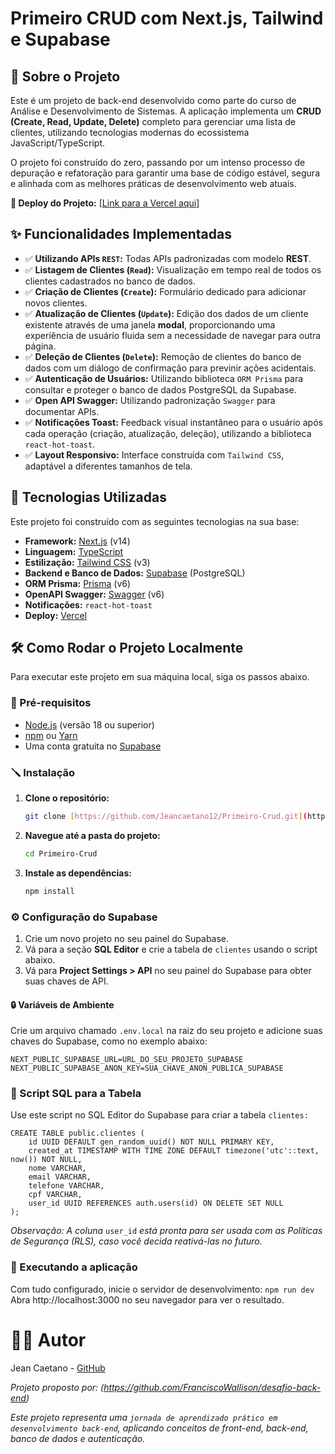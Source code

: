# Primeiro CRUD com Next.js, Tailwind e Supabase



## 📜 Sobre o Projeto

Este é um projeto de back-end desenvolvido como parte do curso de Análise e Desenvolvimento de Sistemas. A aplicação implementa um **CRUD (Create, Read, Update, Delete)** completo para gerenciar uma lista de clientes, utilizando tecnologias modernas do ecossistema JavaScript/TypeScript.

O projeto foi construído do zero, passando por um intenso processo de depuração e refatoração para garantir uma base de código estável, segura e alinhada com as melhores práticas de desenvolvimento web atuais.

**🔗 Deploy do Projeto:** [[Link para a Vercel aqui](https://primeiro-crud-testes.vercel.app)]

## ✨ Funcionalidades Implementadas
* ✅ **Utilizando APIs `REST`:** Todas APIs padronizadas com modelo **REST**.
* ✅ **Listagem de Clientes (`Read`):** Visualização em tempo real de todos os clientes cadastrados no banco de dados.
* ✅ **Criação de Clientes (`Create`):** Formulário dedicado para adicionar novos clientes.
* ✅ **Atualização de Clientes (`Update`):** Edição dos dados de um cliente existente através de uma janela **modal**, proporcionando uma experiência de usuário fluida sem a necessidade de navegar para outra página.
* ✅ **Deleção de Clientes (`Delete`):** Remoção de clientes do banco de dados com um diálogo de confirmação para previnir ações acidentais.
* ✅ **Autenticação de Usuários:** Utilizando biblioteca `ORM Prisma` para consultar e proteger o banco de dados PostgreSQL da Supabase.
* ✅ **Open API Swagger:** Utilizando padronização `Swagger` para documentar APIs.
* ✅ **Notificações Toast:** Feedback visual instantâneo para o usuário após cada operação (criação, atualização, deleção), utilizando a biblioteca `react-hot-toast`.
* ✅ **Layout Responsivo:** Interface construída com `Tailwind CSS`, adaptável a diferentes tamanhos de tela.

## 🚀 Tecnologias Utilizadas

Este projeto foi construído com as seguintes tecnologias na sua base:

* **Framework:** [Next.js](https://nextjs.org/) (v14)
* **Linguagem:** [TypeScript](https://www.typescriptlang.org/)
* **Estilização:** [Tailwind CSS](https://tailwindcss.com/) (v3)
* **Backend e Banco de Dados:** [Supabase](https://supabase.io/) (PostgreSQL)
* **ORM Prisma:** [Prisma](https://www.prisma.io) (v6)
* **OpenAPI Swagger:** [Swagger](https://swagger.io) (v6)
* **Notificações:** `react-hot-toast`
* **Deploy:** [Vercel](https://vercel.com/)

## 🛠️ Como Rodar o Projeto Localmente

Para executar este projeto em sua máquina local, siga os passos abaixo.

### 📝 Pré-requisitos
* [Node.js](https://nodejs.org/en/) (versão 18 ou superior)
* [npm](https://www.npmjs.com/) ou [Yarn](https://yarnpkg.com/)
* Uma conta gratuita no [Supabase](https://supabase.com/)

### 🪛 Instalação

1.  **Clone o repositório:**
    ```bash
    git clone [https://github.com/Jeancaetano12/Primeiro-Crud.git](https://github.com/Jeancaetano12/Primeiro-Crud.git)
    ```

2.  **Navegue até a pasta do projeto:**
    ```bash
    cd Primeiro-Crud
    ```

3.  **Instale as dependências:**
    ```bash
    npm install
    ```

### ⚙️ Configuração do Supabase

1.  Crie um novo projeto no seu painel do Supabase.
2.  Vá para a seção **SQL Editor** e crie a tabela de `clientes` usando o script abaixo.
3.  Vá para **Project Settings > API** no seu painel do Supabase para obter suas chaves de API.

#### 🔒 Variáveis de Ambiente

Crie um arquivo chamado `.env.local` na raiz do seu projeto e adicione suas chaves do Supabase, como no exemplo abaixo:

```env
NEXT_PUBLIC_SUPABASE_URL=URL_DO_SEU_PROJETO_SUPABASE
NEXT_PUBLIC_SUPABASE_ANON_KEY=SUA_CHAVE_ANON_PUBLICA_SUPABASE
```

### 📜 Script SQL para a Tabela

Use este script no SQL Editor do Supabase para criar a tabela `clientes:`

```
CREATE TABLE public.clientes (
    id UUID DEFAULT gen_random_uuid() NOT NULL PRIMARY KEY,
    created_at TIMESTAMP WITH TIME ZONE DEFAULT timezone('utc'::text, now()) NOT NULL,
    nome VARCHAR,
    email VARCHAR,
    telefone VARCHAR,
    cpf VARCHAR,
    user_id UUID REFERENCES auth.users(id) ON DELETE SET NULL
);
```
*Observação: A coluna* `user_id` *está pronta para ser usada com as Políticas de Segurança (RLS), caso você decida reativá-las no futuro.*

### 🎯 Executando a aplicação

Com tudo configurado, inicie o servidor de desenvolvimento:
``` npm run dev ```
Abra http://localhost:3000 no seu navegador para ver o resultado.

# 🧑‍💻 Autor
Jean Caetano - [GitHub](https://github.com/Jeancaetano12?tab=repositories)

*Projeto proposto por: (https://github.com/FranciscoWallison/desafio-back-end)*

*Este projeto representa uma `jornada de aprendizado prático em desenvolvimento back-end`, aplicando conceitos de front-end, back-end, banco de dados e autenticação.*